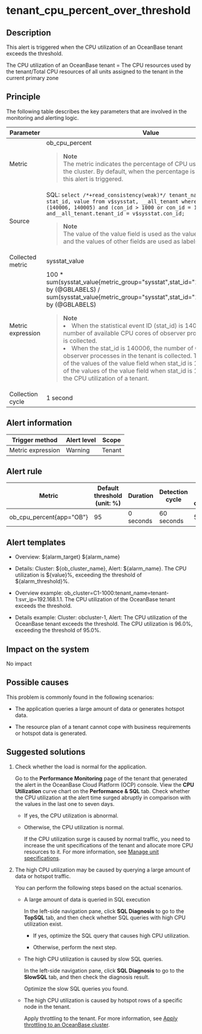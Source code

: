 tenant_cpu_percent_over_threshold
======================================================

**Description**
------------------------------------

This alert is triggered when the CPU utilization of an OceanBase tenant exceeds the threshold.

The CPU utilization of an OceanBase tenant = The CPU resources used by the tenant/Total CPU resources of all units assigned to the tenant in the current primary zone

Principle
------------------------------

The following table describes the key parameters that are involved in the monitoring and alerting logic.

|     Parameter     |                                                                                                                                                                                                                                                                                                                                                                                   Value                                                                                                                                                                                                                                                                                                                                                                                    |
|-------------------|----------------------------------------------------------------------------------------------------------------------------------------------------------------------------------------------------------------------------------------------------------------------------------------------------------------------------------------------------------------------------------------------------------------------------------------------------------------------------------------------------------------------------------------------------------------------------------------------------------------------------------------------------------------------------------------------------------------------------------------------------------------------------|
| Metric            | ob_cpu_percent <blockquote>**Note** <br> The metric indicates the percentage of CPU usage by a tenant in the cluster. By default, when the percentage is greater than 95%, this alert is triggered.   </blockquote>                                                                                                                                                                                                                                                                                                                                                                                                                                                                                                                                                     |
| Source            | SQL:  ```select /*+read_consistency(weak)*/ tenant_name, tenant_id, stat_id, value from v$sysstat, __all_tenant where stat_id IN (140006, 140005) and (con_id > 1000 or con_id = 1) and__all_tenant.tenant_id = v$sysstat.con_id;```  <blockquote>**Note** <br> The value of the value field is used as the value of sysstat_value, and the values of other fields are used as labels. </blockquote>                                                                                                                                                                                                                                                                                                                               |
| Collected metric  | sysstat_value                                                                                                                                                                                                                                                                                                                                                                                                                                                                                                                                                                                                                                                                                                                                                              |
| Metric expression | 100 \* sum(sysstat_value{metric_group="sysstat",stat_id="140006",@LABELS}) by (@GBLABELS) / sum(sysstat_value{metric_group="sysstat",stat_id="140005",@LABELS}) by (@GBLABELS) <blockquote>**Note**  <br> <li>When the statistical event ID (stat_id) is 140005, the maximum number of available CPU cores of observer processes in the tenant is collected.</li><li> When the stat_id is 140006, the number of CPU cores used by observer processes in the tenant is collected.    The ratio of the sum of the values of the value field when stat_id is 140006 to the sum of the values of the value field when stat_id is 140005 is used as the CPU utilization of a tenant.</li></blockquote> |
| Collection cycle  | 1 second                                                                                                                                                                                                                                                                                                                                                                                                                                                                                                                                                                                                                                                                                                                                                                   |

**Alert information**
------------------------------------------

|  Trigger method   | Alert level | Scope  |
|-------------------|-------------|--------|
| Metric expression | Warning     | Tenant |

**Alert rule**
-----------------------------------

|          Metric          | Default threshold (unit: %) | Duration  | Detection cycle | Time before clearance |
|--------------------------|-----------------------------|-----------|-----------------|-----------------------|
| ob_cpu_percent{app="OB"} | 95                          | 0 seconds | 60 seconds      | 5 minutes             |

**Alert templates**
----------------------------------------

* Overview: ${alarm_target} ${alarm_name}

* Details: Cluster: ${ob_cluster_name}, Alert: ${alarm_name}. The CPU utilization is ${value}%, exceeding the threshold of ${alarm_threshold}%.

* Overview example: ob_cluster=C1-1000:tenant_name=tenant-1:svr_ip=192.168.1.1. The CPU utilization of the OceanBase tenant exceeds the threshold.

* Details example: Cluster: obcluster-1, Alert: The CPU utilization of the OceanBase tenant exceeds the threshold. The CPU utilization is 96.0%, exceeding the threshold of 95.0%.

**Impact on the system**
---------------------------------------------

No impact

**Possible causes**
----------------------------------------

This problem is commonly found in the following scenarios:

* The application queries a large amount of data or generates hotspot data.

* The resource plan of a tenant cannot cope with business requirements or hotspot data is generated.

Suggested solutions
----------------------------------------

1. Check whether the load is normal for the application.

   Go to the **Performance Monitoring** page of the tenant that generated the alert in the OceanBase Cloud Platform (OCP) console. View the **CPU Utilization** curve chart on the **Performance \& SQL** tab. Check whether the CPU utilization at the alert time surged abruptly in comparison with the values in the last one to seven days.
   * If yes, the CPU utilization is abnormal.

   * Otherwise, the CPU utilization is normal.

     If the CPU utilization surge is caused by normal traffic, you need to increase the unit specifications of the tenant and allocate more CPU resources to it. For more information, see [Manage unit specifications](../../4.user-guide-2/5.tenant-functions/2.manage-basic-tenant-operations/2.unit-specification-management.md).

2. The high CPU utilization may be caused by querying a large amount of data or hotspot traffic.

   You can perform the following steps based on the actual scenarios.
   * A large amount of data is queried in SQL execution

     In the left-side navigation pane, click **SQL Diagnosis** to go to the **TopSQL** tab, and then check whether SQL queries with high CPU utilization exist.
     * If yes, optimize the SQL query that causes high CPU utilization.

     * Otherwise, perform the next step.

   * The high CPU utilization is caused by slow SQL queries.

     In the left-side navigation pane, click **SQL Diagnosis** to go to the **SlowSQL** tab, and then check the diagnosis result.

     Optimize the slow SQL queries you found.

   * The high CPU utilization is caused by hotspot rows of a specific node in the tenant.

     Apply throttling to the tenant. For more information, see [Apply throttling to an OceanBase cluster](../5.appendix/5.limit-the-inbound-traffic-of-the-oceanbase-cluster.md).
